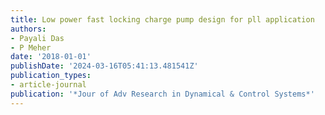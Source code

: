 ```yaml
---
title: Low power fast locking charge pump design for pll application
authors:
- Payali Das
- P Meher
date: '2018-01-01'
publishDate: '2024-03-16T05:41:13.481541Z'
publication_types:
- article-journal
publication: '*Jour of Adv Research in Dynamical & Control Systems*'
---
```

